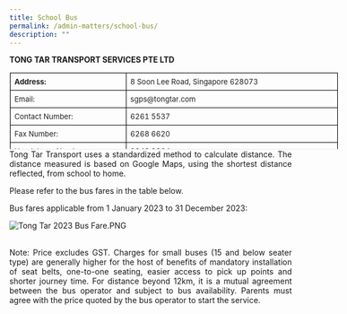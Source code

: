 ```yaml
---
title: School Bus
permalink: /admin-matters/school-bus/
description: ""
---
```

**TONG TAR TRANSPORT SERVICES PTE LTD** 

<table class="iveo_table ives_tab_1 ive_eobj_left" style="margin: 0px 10px 0px 0px; outline: 0px; padding: 0px; float: left; border: 1px solid rgb(234, 234, 234); border-collapse: collapse; width: 586.938px; height: 138px;"><tbody style="margin: 0px; outline: 0px; padding: 0px;"><tr style="margin: 0px; outline: 0px; padding: 0px;"><th style="margin: 0px; outline: 0px; padding: 7px; text-align: left; background-color: transparent; color: rgb(34, 34, 34); border: 1px solid rgb(0, 0, 0); width: 339px;"><font size="2" style="margin: 0px; outline: 0px; padding: 0px;">Address:</font></th><td style="margin: 0px; outline: 0px; padding: 7px; text-align: left; background-color: transparent; color: rgb(34, 34, 34); border: 1px solid rgb(0, 0, 0); width: 662px;"><font size="2" style="margin: 0px; outline: 0px; padding: 0px; font-weight: normal;">8 Soon Lee Road, Singapore 628073&nbsp;</font></td></tr><tr style="margin: 0px; outline: 0px; padding: 0px;"><td style="margin: 0px; outline: 0px; padding: 7px; text-align: left; background-color: transparent; color: rgb(34, 34, 34); border: 1px solid rgb(0, 0, 0); width: 60px;"><font size="2" style="margin: 0px; outline: 0px; padding: 0px;">Email:&nbsp;</font></td><td style="margin: 0px; outline: 0px; padding: 7px; text-align: left; background-color: transparent; color: rgb(34, 34, 34); border: 1px solid rgb(0, 0, 0); width: 60px;"><font size="2" style="margin: 0px; outline: 0px; padding: 0px; font-weight: normal;">sgps@tongtar.com</font></td></tr><tr style="margin: 0px; outline: 0px; padding: 0px;"><td style="margin: 0px; outline: 0px; padding: 7px; text-align: left; background-color: transparent; color: rgb(34, 34, 34); border: 1px solid rgb(0, 0, 0); width: 60px;"><font size="2" style="margin: 0px; outline: 0px; padding: 0px;">Contact Number:</font></td><td style="margin: 0px; outline: 0px; padding: 7px; text-align: left; background-color: transparent; color: rgb(34, 34, 34); border: 1px solid rgb(0, 0, 0); width: 60px;"><font size="2" style="margin: 0px; outline: 0px; padding: 0px; font-weight: normal;">6261 5537&nbsp;</font></td></tr><tr style="margin: 0px; outline: 0px; padding: 0px;"><td style="margin: 0px; outline: 0px; padding: 7px; text-align: left; background-color: transparent; color: rgb(34, 34, 34); border: 1px solid rgb(0, 0, 0);"><font size="2" style="margin: 0px; outline: 0px; padding: 0px;">Fax Number:&nbsp;</font></td><td style="margin: 0px; outline: 0px; padding: 7px; text-align: left; background-color: transparent; color: rgb(34, 34, 34); border: 1px solid rgb(0, 0, 0);"><font size="2" style="margin: 0px; outline: 0px; padding: 0px; font-weight: normal;">6268 6620</font></td></tr><tr style="margin: 0px; outline: 0px; padding: 0px;"><td style="margin: 0px; outline: 0px; padding: 7px; text-align: left; background-color: transparent; color: rgb(34, 34, 34); border: 1px solid rgb(0, 0, 0);"><font size="2" style="margin: 0px; outline: 0px; padding: 0px;">Handphone Number:&nbsp;</font></td><td style="margin: 0px; outline: 0px; padding: 7px; text-align: left; background-color: transparent; color: rgb(34, 34, 34); border: 1px solid rgb(0, 0, 0);"><font size="2" style="margin: 0px; outline: 0px; padding: 0px; font-weight: normal;">9848 9964</font></td></tr></tbody></table>
<br>

<p align="justify">
Tong Tar Transport uses a standardized method to calculate distance. The distance measured is based on Google Maps, using the shortest distance reflected, from school to home. 

Please refer to the bus fares in the table below.

Bus fares applicable from 1 January 2023 to 31 December 2023:
<br>
	
![Tong Tar 2023 Bus Fare.PNG](https://www-stgabrielspri-moe-edu-sg-admin.cwp.sg/qql/slot/u173/For%20Parent/2022/Tong%20Tar%202023%20Bus%20Fare.PNG)  
<br>	
	
<p align="justify">
Note: Price excludes GST. Charges for small buses (15 and below seater type) are generally higher for the host of benefits of mandatory installation of seat belts, one-to-one seating, easier access to pick up points and shorter journey time. For distance beyond 12km, it is a mutual agreement between the bus operator and subject to bus availability. Parents must agree with the price quoted by the bus operator to start the service.